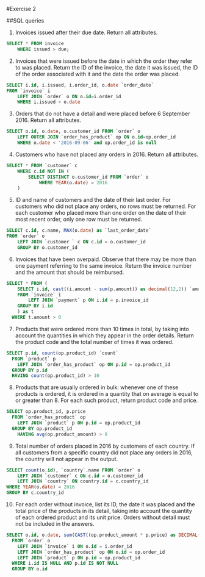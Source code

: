 #Exercise 2

##SQL queries

1. Invoices issued after their due date. Return all attributes.
```sql
SELECT * FROM invoice
    WHERE issued > due;
```

2. Invoices that were issued before the date in which the order they refer to was placed.
Return the ID of the invoice, the date it was issued, the ID of the order associated with it
and the date the order was placed.
```sql
SELECT i.id, i.issued, i.order_id, o.date `order_date`
FROM `invoice` i
    LEFT JOIN `order` o ON o.id=i.order_id
    WHERE i.issued < o.date
```

3. Orders that do not have a detail and were placed before 6 September 2016. Return all
attributes.
```sql
SELECT o.id, o.date, o.customer_id FROM `order` o
    LEFT OUTER JOIN `order_has_product` op ON o.id=op.order_id
    WHERE o.date < '2016-09-06' and op.order_id is null
```

4. Customers who have not placed any orders in 2016. Return all attributes.
```sql
SELECT * FROM `customer` c
    WHERE c.id NOT IN (
		SELECT DISTINCT o.customer_id FROM `order` o
		    WHERE YEAR(o.date) = 2016
    )
```

5. ID and name of customers and the date of their last order. For customers who did not
place any orders, no rows must be returned. For each customer who placed more than
one order on the date of their most recent order, only one row must be returned.
```sql
SELECT c.id, c.name, MAX(o.date) as `last_order_date`
FROM `order` o
	LEFT JOIN `customer ` c ON c.id = o.customer_id
	GROUP BY o.customer_id
```

6. Invoices that have been overpaid. Observe that there may be more than one payment
referring to the same invoice. Return the invoice number and the amount that should be
reimbursed.
```sql
SELECT * FROM (
	SELECT i.id, cast((i.amount - sum(p.amount)) as decimal(12,2)) `amount`
	FROM `invoice` i
		LEFT JOIN `payment` p ON i.id = p.invoice_id
	GROUP BY i.id
    ) as t
  WHERE t.amount > 0
```

7. Products that were ordered more than 10 times in total, by taking into account the
quantities in which they appear in the order details. Return the product code and the
total number of times it was ordered.
```sql
SELECT p.id, count(op.product_id) `count`
  FROM `product` p
	LEFT JOIN `order_has_product` op ON p.id = op.product_id
  GROUP BY p.id
  HAVING count(op.product_id) > 10
```

8. Products that are usually ordered in bulk: whenever one of these products is ordered, it
is ordered in a quantity that on average is equal to or greater than 8. For each such
product, return product code and price.
```sql
SELECT op.product_id, p.price
  FROM `order_has_product` op
    LEFT JOIN `product` p ON p.id = op.product_id
  GROUP BY op.product_id
	HAVING avg(op.product_amount) > 8
```

9. Total number of orders placed in 2016 by customers of each country. If all customers
from a specific country did not place any orders in 2016, the country will not appear in
the output.
```sql
SELECT count(o.id), `country`.name FROM `order` o
	LEFT JOIN `customer` c ON c.id = o.customer_id
    LEFT JOIN `country` ON country.id = c.country_id
WHERE YEAR(o.date) = 2016
GROUP BY c.country_id
```

10. For each order without invoice, list its ID, the date it was placed and the total price of the
products in its detail, taking into account the quantity of each ordered product and its unit
price. Orders without detail must not be included in the answers.
```sql
SELECT o.id, o.date, sum(CAST((op.product_amount * p.price) as DECIMAL(12,2))) `amount`
  FROM `order` o
	LEFT JOIN `invoice` i ON o.id = i.order_id
    LEFT JOIN `order_has_product` op ON o.id = op.order_id
    LEFT JOIN `product` p ON p.id = op.product_id
  WHERE i.id IS NULL AND p.id IS NOT NULL
  GROUP BY o.id
```
